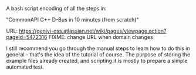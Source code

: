 A bash script encoding of all the steps in:

"CommonAPI C++ D-Bus in 10 minutes (from scratch)"

URL: https://genivi-oss.atlassian.net/wiki/pages/viewpage.action?pageId=5472316
FIXME: change URL when domain changes

I still recommend you go through the manual steps to learn how to do this
in general - that's the idea of the tutorial of course.  The purpose of
storing the example files already created, and scripting it is mostly to
prepare a simple automated test.

